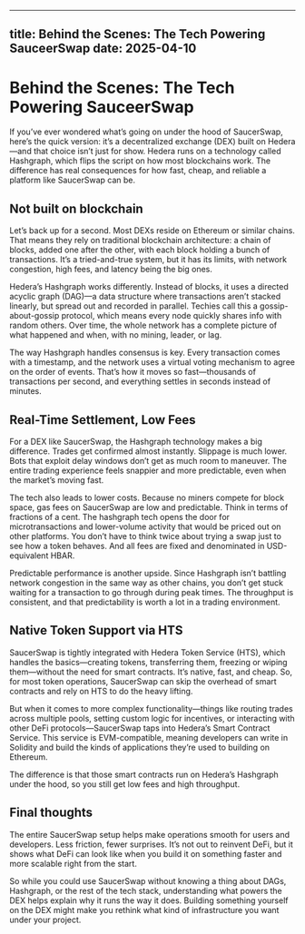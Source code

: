 
---
title: Behind the Scenes: The Tech Powering SauceerSwap
date: 2025-04-10
---

# Behind the Scenes: The Tech Powering SauceerSwap

If you’ve ever wondered what’s going on under the hood of SaucerSwap, here’s the quick version: it’s a decentralized exchange (DEX) built on Hedera—and that choice isn’t just for show. Hedera runs on a technology called Hashgraph, which flips the script on how most blockchains work. The difference has real consequences for how fast, cheap, and reliable a platform like SaucerSwap can be.

## Not built on blockchain
Let’s back up for a second. Most DEXs reside on Ethereum or similar chains. That means they rely on traditional blockchain architecture: a chain of blocks, added one after the other, with each block holding a bunch of transactions. It’s a tried-and-true system, but it has its limits, with network congestion, high fees, and latency being the big ones.

Hedera’s Hashgraph works differently. Instead of blocks, it uses a directed acyclic graph (DAG)—a data structure where transactions aren’t stacked linearly, but spread out and recorded in parallel. Techies call this a gossip-about-gossip protocol, which means every node quickly shares info with random others. Over time, the whole network has a complete picture of what happened and when, with no mining, leader, or lag.

The way Hashgraph handles consensus is key. Every transaction comes with a timestamp, and the network uses a virtual voting mechanism to agree on the order of events. That’s how it moves so fast—thousands of transactions per second, and everything settles in seconds instead of minutes.

## Real-Time Settlement, Low Fees
For a DEX like SaucerSwap, the Hashgraph technology makes a big difference. Trades get confirmed almost instantly. Slippage is much lower. Bots that exploit delay windows don’t get as much room to maneuver. The entire trading experience feels snappier and more predictable, even when the market’s moving fast.

The tech also leads to lower costs. Because no miners compete for block space, gas fees on SaucerSwap are low and predictable. Think in terms of fractions of a cent. The hashgraph tech opens the door for microtransactions and lower-volume activity that would be priced out on other platforms. You don’t have to think twice about trying a swap just to see how a token behaves. And all fees are fixed and denominated in USD-equivalent HBAR.

Predictable performance is another upside. Since Hashgraph isn’t battling network congestion in the same way as other chains, you don’t get stuck waiting for a transaction to go through during peak times. The throughput is consistent, and that predictability is worth a lot in a trading environment.

## Native Token Support via HTS
SaucerSwap is tightly integrated with Hedera Token Service (HTS), which handles the basics—creating tokens, transferring them, freezing or wiping them—without the need for smart contracts. It’s native, fast, and cheap. So, for most token operations, SaucerSwap can skip the overhead of smart contracts and rely on HTS to do the heavy lifting.

But when it comes to more complex functionality—things like routing trades across multiple pools, setting custom logic for incentives, or interacting with other DeFi protocols—SaucerSwap taps into Hedera’s Smart Contract Service. This service is EVM-compatible, meaning developers can write in Solidity and build the kinds of applications they’re used to building on Ethereum. 

The difference is that those smart contracts run on Hedera’s Hashgraph under the hood, so you still get low fees and high throughput.

## Final thoughts
The entire SaucerSwap setup helps make operations smooth for users and developers. Less friction, fewer surprises. It’s not out to reinvent DeFi, but it shows what DeFi can look like when you build it on something faster and more scalable right from the start. 

So while you could use SaucerSwap without knowing a thing about DAGs, Hashgraph, or the rest of the tech stack, understanding what powers the DEX helps explain why it runs the way it does. Building something yourself on the DEX might make you rethink what kind of infrastructure you want under your project.


